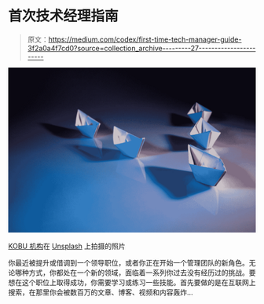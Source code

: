# 首次技术经理指南

> 原文：<https://medium.com/codex/first-time-tech-manager-guide-3f2a0a4f7cd0?source=collection_archive---------27----------------------->

![](img/d0f78234a751d3490f46da3c83c307a2.png)

[KOBU 机构](https://unsplash.com/@kobuagency?utm_source=medium&utm_medium=referral)在 [Unsplash](https://unsplash.com?utm_source=medium&utm_medium=referral) 上拍摄的照片

你最近被提升或借调到一个领导职位，或者你正在开始一个管理团队的新角色。无论哪种方式，你都处在一个新的领域，面临着一系列你过去没有经历过的挑战。要想在这个职位上取得成功，你需要学习或练习一些技能。首先要做的是在互联网上搜索，在那里你会被数百万的文章、博客、视频和内容轰炸…